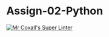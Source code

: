 # Assign-02-Python
[![Mr Coxall's Super Linter](https://github.com/ICS3U-Programming-Patrice-P/Assign-02-Python/workflows/Mr%20Coxall's%20Super%20Linter/badge.svg)](https://github.com/ICS3U-Programming-Patrice-P/Assign-02-Python/actions/)
